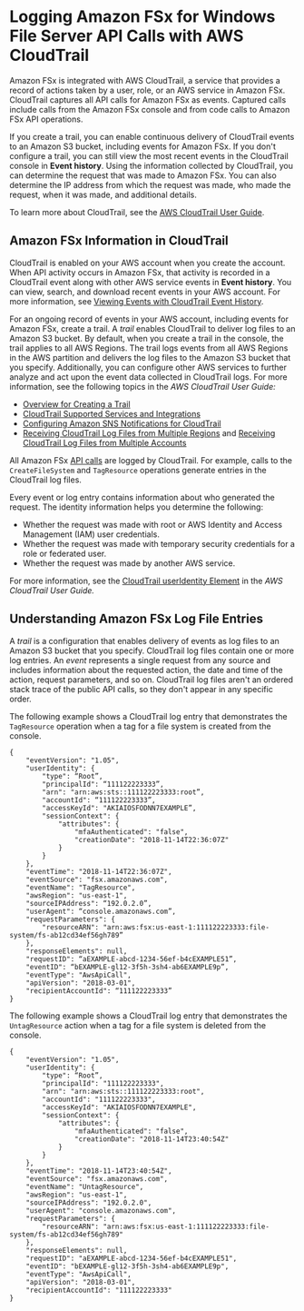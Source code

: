# Logging Amazon FSx for Windows File Server API Calls with AWS CloudTrail<a name="logging-using-cloudtrail"></a>

Amazon FSx is integrated with AWS CloudTrail, a service that provides a record of actions taken by a user, role, or an AWS service in Amazon FSx\. CloudTrail captures all API calls for Amazon FSx as events\. Captured calls include calls from the Amazon FSx console and from code calls to Amazon FSx API operations\.

If you create a trail, you can enable continuous delivery of CloudTrail events to an Amazon S3 bucket, including events for Amazon FSx\. If you don't configure a trail, you can still view the most recent events in the CloudTrail console in **Event history**\. Using the information collected by CloudTrail, you can determine the request that was made to Amazon FSx\. You can also determine the IP address from which the request was made, who made the request, when it was made, and additional details\. 

To learn more about CloudTrail, see the [AWS CloudTrail User Guide](https://docs.aws.amazon.com/awscloudtrail/latest/userguide/)\.

## Amazon FSx Information in CloudTrail<a name="fsx-info-in-cloudtrail"></a>

CloudTrail is enabled on your AWS account when you create the account\. When API activity occurs in Amazon FSx, that activity is recorded in a CloudTrail event along with other AWS service events in **Event history**\. You can view, search, and download recent events in your AWS account\. For more information, see [Viewing Events with CloudTrail Event History](https://docs.aws.amazon.com/awscloudtrail/latest/userguide/view-cloudtrail-events.html)\. 

For an ongoing record of events in your AWS account, including events for Amazon FSx, create a trail\. A *trail* enables CloudTrail to deliver log files to an Amazon S3 bucket\. By default, when you create a trail in the console, the trail applies to all AWS Regions\. The trail logs events from all AWS Regions in the AWS partition and delivers the log files to the Amazon S3 bucket that you specify\. Additionally, you can configure other AWS services to further analyze and act upon the event data collected in CloudTrail logs\. For more information, see the following topics in the *AWS CloudTrail User Guide:* 
+ [Overview for Creating a Trail](https://docs.aws.amazon.com/awscloudtrail/latest/userguide/cloudtrail-create-and-update-a-trail.html)
+ [CloudTrail Supported Services and Integrations](https://docs.aws.amazon.com/awscloudtrail/latest/userguide/cloudtrail-aws-service-specific-topics.html#cloudtrail-aws-service-specific-topics-integrations)
+ [Configuring Amazon SNS Notifications for CloudTrail](https://docs.aws.amazon.com/awscloudtrail/latest/userguide/getting_notifications_top_level.html)
+ [Receiving CloudTrail Log Files from Multiple Regions](https://docs.aws.amazon.com/awscloudtrail/latest/userguide/receive-cloudtrail-log-files-from-multiple-regions.html) and [Receiving CloudTrail Log Files from Multiple Accounts](https://docs.aws.amazon.com/awscloudtrail/latest/userguide/cloudtrail-receive-logs-from-multiple-accounts.html)

All Amazon FSx [API calls](https://docs.aws.amazon.com/fsx/latest/APIReference/Welcome.html) are logged by CloudTrail\. For example, calls to the `CreateFileSystem` and `TagResource` operations generate entries in the CloudTrail log files\. 

Every event or log entry contains information about who generated the request\. The identity information helps you determine the following: 
+ Whether the request was made with root or AWS Identity and Access Management \(IAM\) user credentials\.
+ Whether the request was made with temporary security credentials for a role or federated user\.
+ Whether the request was made by another AWS service\.

For more information, see the [CloudTrail userIdentity Element](https://docs.aws.amazon.com/awscloudtrail/latest/userguide/cloudtrail-event-reference-user-identity.html) in the *AWS CloudTrail User Guide\.*

## Understanding Amazon FSx Log File Entries<a name="understanding-service-name-entries"></a>

A *trail* is a configuration that enables delivery of events as log files to an Amazon S3 bucket that you specify\. CloudTrail log files contain one or more log entries\. An *event* represents a single request from any source and includes information about the requested action, the date and time of the action, request parameters, and so on\. CloudTrail log files aren't an ordered stack trace of the public API calls, so they don't appear in any specific order\. 

The following example shows a CloudTrail log entry that demonstrates the `TagResource` operation when a tag for a file system is created from the console\.

```
{
    "eventVersion": "1.05",
    "userIdentity": {
        "type": “Root”,
        "principalId": “111122223333”,
        "arn": "arn:aws:sts::111122223333:root”,
        "accountId": “111122223333”,
        "accessKeyId": "AKIAIOSFODNN7EXAMPLE”,
        "sessionContext": {
            "attributes": {
                "mfaAuthenticated": "false",
                "creationDate": "2018-11-14T22:36:07Z"
            }
        }
    },
    "eventTime": "2018-11-14T22:36:07Z",
    "eventSource": "fsx.amazonaws.com",
    "eventName": "TagResource",
    "awsRegion": "us-east-1",
    "sourceIPAddress": “192.0.2.0”,
    "userAgent": “console.amazonaws.com”,
    "requestParameters": {
        "resourceARN": "arn:aws:fsx:us-east-1:111122223333:file-system/fs-ab12cd34ef56gh789”
    },
    "responseElements": null,
    "requestID": “aEXAMPLE-abcd-1234-56ef-b4cEXAMPLE51”,
    "eventID": “bEXAMPLE-gl12-3f5h-3sh4-ab6EXAMPLE9p”,
    "eventType": "AwsApiCall",
    "apiVersion": "2018-03-01",
    "recipientAccountId": “111122223333”
}
```

The following example shows a CloudTrail log entry that demonstrates the `UntagResource` action when a tag for a file system is deleted from the console\.

```
{
    "eventVersion": "1.05",
    "userIdentity": {
        "type": “Root”,
        "principalId": "111122223333",
        "arn": "arn:aws:sts::111122223333:root",
        "accountId": "111122223333",
        "accessKeyId": "AKIAIOSFODNN7EXAMPLE",
        "sessionContext": {
            "attributes": {
                "mfaAuthenticated": "false",
                "creationDate": "2018-11-14T23:40:54Z"
            }
        }
    },
    "eventTime": "2018-11-14T23:40:54Z",
    "eventSource": "fsx.amazonaws.com",
    "eventName": "UntagResource",
    "awsRegion": "us-east-1",
    "sourceIPAddress": "192.0.2.0",
    "userAgent": "console.amazonaws.com",
    "requestParameters": {
        "resourceARN": "arn:aws:fsx:us-east-1:111122223333:file-system/fs-ab12cd34ef56gh789"
    },
    "responseElements": null,
    "requestID": "aEXAMPLE-abcd-1234-56ef-b4cEXAMPLE51",
    "eventID": "bEXAMPLE-gl12-3f5h-3sh4-ab6EXAMPLE9p",
    "eventType": "AwsApiCall",
    "apiVersion": "2018-03-01",
    "recipientAccountId": "111122223333"
}
```